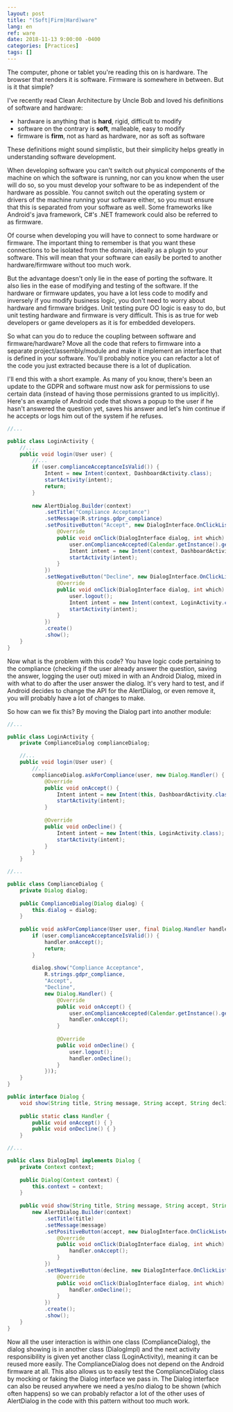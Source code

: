 ```yaml
---
layout: post
title: "(Soft|Firm|Hard)ware"
lang: en
ref: ware
date: 2018-11-13 9:00:00 -0400
categories: [Practices]
tags: []
---
```

The computer, phone or tablet you're reading this on is hardware. The browser that renders it is software. Firmware is somewhere in between. But is it that simple?

I've recently read Clean Architecture by Uncle Bob and loved his definitions of software and hardware:
* hardware is anything that is **hard**, rigid, difficult to modify
* software on the contrary is **soft**, malleable, easy to modify
* firmware is **firm**, not as hard as hardware, nor as soft as software

These definitions might sound simplistic, but their simplicity helps greatly in understanding software development.

When developing software you can't switch out physical components of the machine on which the software is running, nor can you know when the user will do so, so you must develop your software to be as independent of the hardware as possible. You cannot switch out the operating system or drivers of the machine running your software either, so you must ensure that this is separated from your software as well. Some frameworks like Android's java framework, C#'s .NET framework could also be referred to as firmware.

Of course when developing you will have to connect to some hardware or firmware. The important thing to remember is that you want these connections to be isolated from the domain, ideally as a plugin to your software. This will mean that your software can easily be ported to another hardware/firmware without too much work.

But the advantage doesn't only lie in the ease of porting the software. It also lies in the ease of modifying and testing of the software. If the hardware or firmware updates, you have a lot less code to modify and inversely if you modify business logic, you don't need to worry about hardware and firmware bridges. Unit testing pure OO logic is easy to do, but unit testing hardware and firmware is very difficult. This is as true for web developers or game developers as it is for embedded developers.

So what can you do to reduce the coupling between software and firmware/hardware? Move all the code that refers to firmware into a separate project/assembly/module and make it implement an interface that is defined in your software. You'll probably notice you can refactor a lot of the code you just extracted because there is a lot of duplication.

I'll end this with a short example. As many of you know, there's been an update to the GDPR and software must now ask for permissions to use certain data (instead of having those permissions granted to us implicitly). Here's an example of Android code that shows a popup to the user if he hasn't answered the question yet, saves his answer and let's him continue if he accepts or logs him out of the system if he refuses.

```java
//...

public class LoginActivity {
    //...
    public void login(User user) {
        //...
        if (user.complianceAcceptanceIsValid()) {
            Intent = new Intent(context, DashboardActivity.class);
            startActivity(intent);
            return;
        }
        
        new AlertDialog.Builder(context)
            .setTitle("Compliance Acceptance")
            .setMessage(R.strings.gdpr_compliance)
            .setPositiveButton("Accept", new DialogInterface.OnClickListener() {
                @Override
                public void onClick(DialogInterface dialog, int which) {
                    user.onComplianceAccepted(Calendar.getInstance().getTime());
                    Intent intent = new Intent(context, DashboardActivity.class);
                    startActivity(intent);
                }
            })
            .setNegativeButton("Decline", new DialogInterface.OnClickListener() {
                @Override
                public void onClick(DialogInterface dialog, int which) {
                    user.logout();
                    Intent intent = new Intent(context, LoginActivity.class);
                    startActivity(intent);
                }
            })
            .create()
            .show();
    }
}
```

Now what is the problem with this code? You have logic code pertaining to the compliance (checking if the user already answer the question, saving the answer, logging the user out) mixed in with an Android Dialog, mixed in with what to do after the user answer the dialog. It's very hard to test, and if Android decides to change the API for the AlertDialog, or even remove it, you will probably have a lot of changes to make.

So how can we fix this? By moving the Dialog part into another module:

```java
//...

public class LoginActivity {
    private ComplianceDialog complianceDialog;

    //...
    public void login(User user) {
        //...
        complianceDialog.askForCompliance(user, new Dialog.Handler() {
            @Override
            public void onAccept() {
                Intent intent = new Intent(this, DashboardActivity.class);
                startActivity(intent);
            }
            
            @Override
            public void onDecline() {
                Intent intent = new Intent(this, LoginActivity.class);
                startActivity(intent);
            }
        }
    }
```

```java
//...

public class ComplianceDialog {
    private Dialog dialog;
    
    public ComplianceDialog(Dialog dialog) {
        this.dialog = dialog;
    }
    
    public void askForCompliance(User user, final Dialog.Handler handler) {
        if (user.complianceAcceptanceIsValid()) {
            handler.onAccept();
            return;
        }
        
        dialog.show("Compliance Acceptance", 
            R.strings.gdpr_compliance,
            "Accept",
            "Decline",
            new Dialog.Handler() {
                @Override
                public void onAccept() {
                    user.onComplianceAccepted(Calendar.getInstance().getTime());
                    handler.onAccept();
                }
                
                @Override
                public void onDecline() {
                    user.logout();
                    handler.onDecline();
                }
            }));
    }
}
```

```java
public interface Dialog {
    void show(String title, String message, String accept, String decline, Dialog.Handler handler);
    
    public static class Handler {
        public void onAccept() { }
        public void onDecline() { }
    }
```

```java
//...

public class DialogImpl implements Dialog {
    private Context context;
    
    public Dialog(Context context) {
        this.context = context;
    }
    
    public void show(String title, String message, String accept, String decline, Dialog.Handler handler) {
        new AlertDialog.Builder(context)
            .setTitle(title)
            .setMessage(message)
            .setPositiveButton(accept, new DialogInterface.OnClickListener() {
                @Override
                public void onClick(DialogInterface dialog, int which) {
                    handler.onAccept();
                }
            })
            .setNegativeButton(decline, new DialogInterface.OnClickListener() {
                @Override
                public void onClick(DialogInterface dialog, int which) {
                    handler.onDecline();
                }
            })
            .create();
            .show();
    }
}
```

Now all the user interaction is within one class (ComplianceDialog), the dialog showing is in another class (DialogImpl) and the next activity responsibility is given yet another class (LoginActivity), meaning it can be reused more easily. The ComplianceDialog does not depend on the Android firmware at all. This also allows us to easily test the ComplianceDialog class by mocking or faking the Dialog interface we pass in. The Dialog interface can also be reused anywhere we need a yes/no dialog to be shown (which often happens) so we can probably refactor a lot of the other uses of AlertDialog in the code with this pattern without too much work.